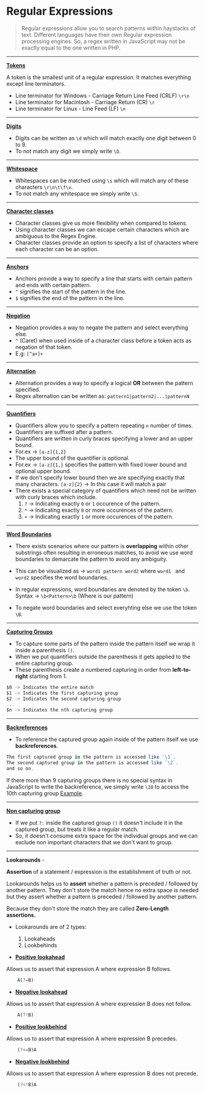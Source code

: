 # Regular Expressions 

> Regular expressions allow you to search patterns within haystacks of text. 
> Different languages have their own Regular expression processing engines.
> So, a regex written in JavaScript may not be exactly equal to the one written in PHP.

___

**[Tokens](https://regex101.com/r/Ojh6ZI/1/)**

A token is the smallest unit of a regular expression. It matches everything except line terminators.

- Line terminator for Windows - Carriage Return Line Feed (CRLF) `\r\n`
- Line terminator for Macintosh - Carriage Return (CR) `\r`
- Line terminator for Linux - Line Feed (LF) `\n`

___

**[Digits](https://regex101.com/r/BZI5F6/2)**

- Digits can be written as `\d` which will match exactly one digit between 0 to 9.
- To not match any digit we simply write `\D`.
___

**[Whitespace](https://regex101.com/r/M5I1dW/2)**

- Whitespaces can be matched using `\s` which will match any of these characters `\r\n\t\f\v`.
- To not match any whitespace we simply write `\S`.
___

**[Character classes](https://regex101.com/r/9T03L8/1)**

- Character classes give us more flexibility when compared to tokens.
- Using character classes we can escape certain characters which are ambiguous to the Regex Engine.
- Character classes provide an option to specify a list of characters where each character can be an option.

___

**[Anchors](https://regex101.com/r/G7A22u/1)**

- Anchors provide a way to specify a line that starts with certain pattern and ends with certain pattern.
- `^` signifies the start of the pattern in the line.
- `$` signifies the end of the pattern in the line.

___

**[Negation](https://regex101.com/r/tEWr9H/1)**

- Negation provides a way to negate the pattern and select everything else.
- `^` (Caret) when used inside of a character class before a token acts as negation of that token.
- E.g: `[^a+]+`
___

**[Alternation](https://regex101.com/r/j29kef/1)**

- Alternation provides a way to specify a logical **OR** between the pattern specified.
- Regex alternation can be written as:
`pattern1|pattern2|...|patternN`

___

**[Quantifiers](https://regex101.com/r/Nd6e2b/1)**

- Quantifiers allow you to specify a pattern repeating `n` number of times.
- Quantifiers are suffixed after a pattern.
- Quantifiers are written in curly braces specifying a lower and an upper bound.
- For.ex -> `[a-z]{1,2}`
- The upper bound of the quantifier is optional.
- For.ex -> `[a-z]{1,}` specifies the pattern with fixed lower bound and optional upper bound.
- If we don't specify lower bound then we are specifying exactly that many characters.
`[a-z]{2}` -> In this case it will match a pair 
- There exists a special category of quantifiers which need not be written with curly braces which include.
    1. `?` -> Indicating exactly `0` or `1` occurence of the pattern.
    2. `*` -> Indicating exactly `0` or more occurences of the pattern.
    3. `+` -> Indicating exactly `1` or more occurences of the pattern.

___

**[Word Boundaries](https://regex101.com/r/Z7N2Z6/1)**

- There exists scenarios where our pattern is **overlapping** within other substrings often resulting in erroneous matches, to avoid we use word boundaries to demarcate the pattern to avoid any ambiguity.

- This can be visualized as ->
`word1 pattern word2` where `word1 ` and ` word2` specifies the word boundaries.

- In regular expressions, word boundaries are denoted by the token `\b`.
Syntax -> `\b<Pattern>\b` (Where <pattern> is our pattern)

- To negate word boundaries and select everyhting else we use the token `\B`.

___

**[Capturing Groups](https://regex101.com/r/XcI7zU/1)**

- To capture some parts of the pattern inside the pattern itself we wrap it inside a parenthesis `()`.
- When we put quantifiers outside the parenthesis it gets applied to the entire capturing group.
- These parenthesis create a numbered capturing in order from **left-to-right** starting from 1.

```javascript
$0 -> Indicates the entire match
$1 -> Indicates the first capturing group
$2 -> Indicates the second capturing group
...
$n -> Indicates the nth capturing group
```
___

**[Backreferences](https://regex101.com/r/sJ3DZR/2)**

- To reference the captured group again inside of the pattern itself we use **backreferences**.

```javascript
The first captured group in the pattern is accessed like `\1`.
The second captured group in the pattern is accessed like `\2`.
and so on.
```

If there more than 9 capturing groups there is no special syntax in JavaScript to write the backreference, we simply write `\10` to access the 10th capturing group [Example](https://regex101.com/r/WIwUJt/1).

___

**[Non capturing group](https://regex101.com/r/jbuTkO/1)**

- If we put `?:` inside the captured group `()` it doesn't include it in the captured group, but treats it like a regular match.
- So, it doesn't consume extra space for the individual groups and we can exclude non important characters that we don't want to group.

___

**Lookarounds** -

**Assertion** of a statement / expression is the establishment of truth or not.

Lookarounds helps us to **assert** whether a pattern is preceded / followed by another pattern. They don't store the match hence no extra space is needed but they assert whether a pattern is preceded / followed by another pattern.

Because they don't store the match they are called **Zero-Length assertions.**

- Lookarounds are of 2 types:
    1. Lookaheads
    2. Lookbehinds

- **[Positive lookahead](https://regex101.com/r/d36g2a/1)**

Allows us to assert that expression A where expression B follows.

```javascript
    A(?=B)
```
- **[Negative lookahead](https://regex101.com/r/uAXFRj/1/)**

Allows us to assert that expression A where expression B does not follow.

```javascript
    A(?!B)
```
- **[Positive lookbehind](https://regex101.com/r/dctELi/1/)**

Allows us to assert that expression A where expression B precedes.

```javascript
    (?<=B)A
```

- **[Negative lookbehind](https://regex101.com/r/LzZOBt/1/)**

Allows us to assert that expression A where expression B does not precede.

```javascript
    (?<!B)A
```
